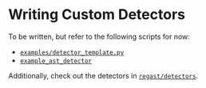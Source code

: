 # Writing Custom Detectors

To be written, but refer to the following scripts for now:
* [`examples/detector_template.py`](../examples/detector_template.py)
* [`example_ast_detector`](../examples/example_ast_detector.py)

Additionally, check out the detectors in [`regast/detectors`](regast/detectors).